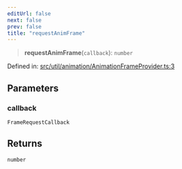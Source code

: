 ```yaml
---
editUrl: false
next: false
prev: false
title: "requestAnimFrame"
---
```


> **requestAnimFrame**(`callback`): `number`

Defined in: [src/util/animation/AnimationFrameProvider.ts:3](https://github.com/fabricjs/fabric.js/blob/977f797255d8c56b5b68360b0d45bed33697d2e8/src/util/animation/AnimationFrameProvider.ts#L3)

## Parameters

### callback

`FrameRequestCallback`

## Returns

`number`
